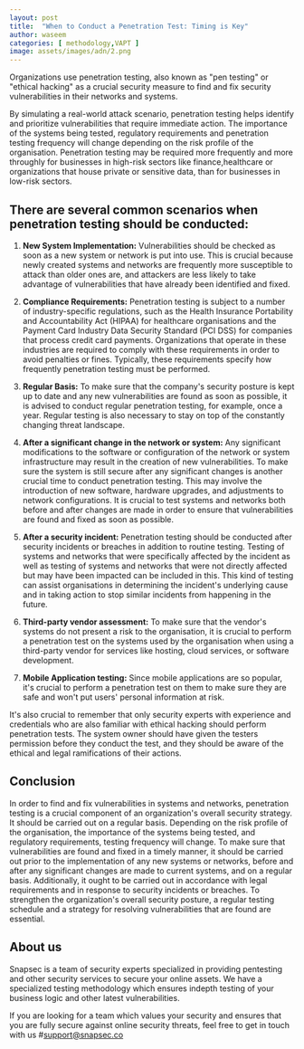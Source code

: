```yaml
---
layout: post
title:  "When to Conduct a Penetration Test: Timing is Key"
author: waseem
categories: [ methodology,VAPT ]
image: assets/images/adn/2.png
---
```



Organizations use penetration testing, also known as "pen testing" or "ethical hacking" as a crucial security measure to find and fix security vulnerabilities in their networks and systems. 

By simulating a real-world attack scenario, penetration testing helps identify and prioritize vulnerabilities that require immediate action.
The importance of the systems being tested, regulatory requirements and penetration testing frequency will change depending on the risk profile of the organisation. Penetration testing may be required more frequently and more throughly for businesses in high-risk sectors like finance,healthcare or organizations that house private or sensitive data, than for businesses in low-risk sectors.

## There are several common scenarios when penetration testing should be conducted:

1.  **New System Implementation:** Vulnerabilities should be checked as soon as a new system or network is put into use. This is crucial because newly created systems and networks are frequently more susceptible to attack than older ones are, and attackers are less likely to take advantage of vulnerabilities that have already been identified and fixed.
    
2.  **Compliance Requirements:** Penetration testing is subject to a number of industry-specific regulations, such as the Health Insurance Portability and Accountability Act (HIPAA) for healthcare organisations and the Payment Card Industry Data Security Standard (PCI DSS) for companies that process credit card payments. Organizations that operate in these industries are required to comply with these requirements in order to avoid penalties or fines. Typically, these requirements specify how frequently penetration testing must be performed.
    
3.  **Regular Basis:** To make sure that the company's security posture is kept up to date and any new vulnerabilities are found as soon as possible, it is advised to conduct regular penetration testing, for example, once a year. Regular testing is also necessary to stay on top of the constantly changing threat landscape.
     
4.  **After a significant change in the network or system:** Any significant modifications to the software or configuration of the network or system infrastructure may result in the creation of new vulnerabilities. To make sure the system is still secure after any significant changes is another crucial time to conduct penetration testing. This may involve the introduction of new software, hardware upgrades, and adjustments to network configurations. It is crucial to test systems and networks both before and after changes are made in order to ensure that vulnerabilities are found and fixed as soon as possible.
    
6.  **After a security incident:** Penetration testing should be conducted after security incidents or breaches in addition to routine testing. Testing of systems and networks that were specifically affected by the incident as well as testing of systems and networks that were not directly affected but may have been impacted can be included in this. This kind of testing can assist organisations in determining the incident's underlying cause and in taking action to stop similar incidents from happening in the future.
    
7.  **Third-party vendor assessment:** To make sure that the vendor's systems do not present a risk to the organisation, it is crucial to perform a penetration test on the systems used by the organisation when using a third-party vendor for services like hosting, cloud services, or software development.
    
8.  **Mobile Application testing:** Since mobile applications are so popular, it's crucial to perform a penetration test on them to make sure they are safe and won't put users' personal information at risk.
    

It's also crucial to remember that only security experts with experience and credentials who are also familiar with ethical hacking should perform penetration tests. The system owner should have given the testers permission before they conduct the test, and they should be aware of the ethical and legal ramifications of their actions.

## Conclusion

In order to find and fix vulnerabilities in systems and networks, penetration testing is a crucial component of an organization's overall security strategy. It should be carried out on a regular basis. Depending on the risk profile of the organisation, the importance of the systems being tested, and regulatory requirements, testing frequency will change. To make sure that vulnerabilities are found and fixed in a timely manner, it should be carried out prior to the implementation of any new systems or networks, before and after any significant changes are made to current systems, and on a regular basis. Additionally, it ought to be carried out in accordance with legal requirements and in response to security incidents or breaches. To strengthen the organization's overall security posture, a regular testing schedule and a strategy for resolving vulnerabilities that are found are essential.

## About us
Snapsec is a team of security experts specialized in providing pentesting and other security services to secure your online assets. We have a specialized testing methodology which ensures indepth testing of your business logic and other latest vulnerabilities.

If you are looking for a team which values your security and ensures that you are fully secure against online security threats, feel free to get in touch with us #support@snapsec.co
